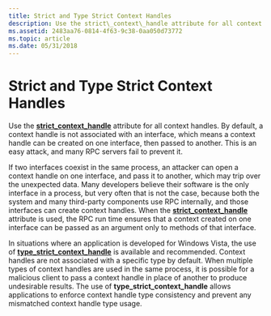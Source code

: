 ```yaml
---
title: Strict and Type Strict Context Handles
description: Use the strict\_context\_handle attribute for all context handles.
ms.assetid: 2483aa76-0814-4f63-9c38-0aa050d73772
ms.topic: article
ms.date: 05/31/2018
---
```


# Strict and Type Strict Context Handles

Use the [**strict\_context\_handle**](https://docs.microsoft.com/windows/desktop/Midl/strict-context-handle) attribute for all context handles. By default, a context handle is not associated with an interface, which means a context handle can be created on one interface, then passed to another. This is an easy attack, and many RPC servers fail to prevent it.

If two interfaces coexist in the same process, an attacker can open a context handle on one interface, and pass it to another, which may trip over the unexpected data. Many developers believe their software is the only interface in a process, but very often that is not the case, because both the system and many third-party components use RPC internally, and those interfaces can create context handles. When the [**strict\_context\_handle**](https://docs.microsoft.com/windows/desktop/Midl/strict-context-handle) attribute is used, the RPC run time ensures that a context created on one interface can be passed as an argument only to methods of that interface.

In situations where an application is developed for Windows Vista, the use of [**type\_strict\_context\_handle**](https://docs.microsoft.com/windows/desktop/Midl/type-strict-context-handle) is available and recommended. Context handles are not associated with a specific type by default. When multiple types of context handles are used in the same process, it is possible for a malicious client to pass a context handle in place of another to produce undesirable results. The use of **type\_strict\_context\_handle** allows applications to enforce context handle type consistency and prevent any mismatched context handle type usage.

 

 




